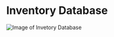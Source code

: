 # Inventory Database
![Image of Invetory Database](https://i.gyazo.com/aba0c04ce20296794d4b2e6d7c0e9744.png)
